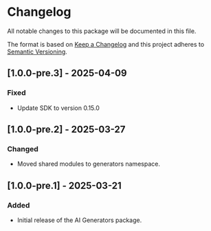 # Changelog
All notable changes to this package will be documented in this file.

The format is based on [Keep a Changelog](http://keepachangelog.com/en/1.0.0/)
and this project adheres to [Semantic Versioning](http://semver.org/spec/v2.0.0.html).

## [1.0.0-pre.3] - 2025-04-09

### Fixed

- Update SDK to version 0.15.0

## [1.0.0-pre.2] - 2025-03-27

### Changed

- Moved shared modules to generators namespace.


## [1.0.0-pre.1] - 2025-03-21

### Added

- Initial release of the AI Generators package.
